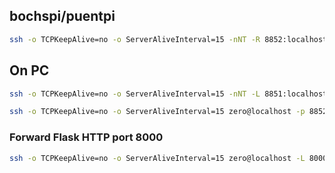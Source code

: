 
## bochspi/puentpi

```bash
ssh -o TCPKeepAlive=no -o ServerAliveInterval=15 -nNT -R 8852:localhost:22 www-data@www.maerki.com
```

## On PC

```bash
ssh -o TCPKeepAlive=no -o ServerAliveInterval=15 -nNT -L 8851:localhost:8851 -L 8852:localhost:8852 -L 8853:localhost:8853 www-data@www.maerki.com

ssh -o TCPKeepAlive=no -o ServerAliveInterval=15 zero@localhost -p 8852
```

### Forward Flask HTTP port 8000

```bash
ssh -o TCPKeepAlive=no -o ServerAliveInterval=15 zero@localhost -L 8000:127.0.0.1:8000 -p 8852
```